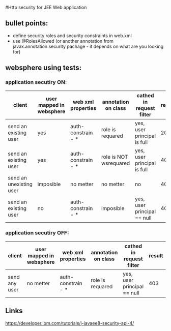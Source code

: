 #Http security for JEE Web application

## bullet points:
* define security roles and security constraints in web.xml
* use @RolesAllowed (or another annotation from javax.annotation.security pachage - it depends on what are you looking for)



## websphere using tests:

### application secutiry ON:

| client                 |  user mapped in websphere |  web xml properties  |  annotation on class   | cathed in request filter    | result |
|------------------------|---------------------------|----------------------|------------------------|-----------------------------|--------|
|send an existing user   | yes                       | auth-constrain - *   | role is requared       | yes, user principal is full | 200    |
|send an existing user   | yes                       | auth-constrain - *   | role is NOT wsrequared | yes, user principal is full | 403    |
|send an unexisting user | imposible                 | no metter            | no metter              | no                          | 401    |
|send an existing user   | no                        | auth-constrain - *   | imposible              | yes, user principal == null | 403    |




### application secutiry OFF:

| client                 |  user mapped in websphere |  web xml properties  |  annotation on class   | cathed in request filter    | result |
|------------------------|---------------------------|----------------------|------------------------|-----------------------------|--------|
|send any user           | no metter                 | auth-constrain - *   | role is requared       | yes, user principal == null | 403    |















## Links
https://developer.ibm.com/tutorials/j-javaee8-security-api-4/




